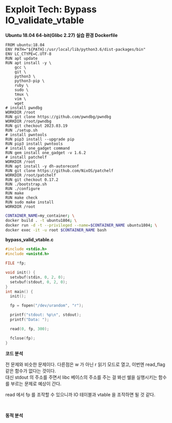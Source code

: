# Exploit Tech: Bypass IO_validate_vtable

**Ubuntu 18.04 64-bit(Glibc 2.27) 실습 환경 Dockerfile**

```docker
FROM ubuntu:18.04
ENV PATH="${PATH}:/usr/local/lib/python3.6/dist-packages/bin"
ENV LC_CTYPE=C.UTF-8
RUN apt update
RUN apt install -y \
    gcc \
    git \
    python3 \
    python3-pip \
    ruby \
    sudo \
    tmux \
    vim \
    wget
# install pwndbg
WORKDIR /root
RUN git clone https://github.com/pwndbg/pwndbg
WORKDIR /root/pwndbg
RUN git checkout 2023.03.19
RUN ./setup.sh
# install pwntools
RUN pip3 install --upgrade pip
RUN pip3 install pwntools
# install one_gadget command
RUN gem install one_gadget -v 1.6.2
# install patchelf
WORKDIR /root
RUN apt install -y dh-autoreconf
RUN git clone https://github.com/NixOS/patchelf
WORKDIR /root/patchelf
RUN git checkout 0.17.2
RUN ./bootstrap.sh
RUN ./configure
RUN make
RUN make check
RUN sudo make install
WORKDIR /root
```

```bash
CONTAINER_NAME=my_container; \
docker build . -t ubuntu1804; \
docker run -d -t --privileged --name=$CONTAINER_NAME ubuntu1804; \
docker exec -it -u root $CONTAINER_NAME bash
```

**bypass_valid_vtable.c**

```c
#include <stdio.h>
#include <unistd.h>

FILE *fp;

void init() {
  setvbuf(stdin, 0, 2, 0);
  setvbuf(stdout, 0, 2, 0);
}
int main() {
  init();

  fp = fopen("/dev/urandom", "r");

  printf("stdout: %p\n", stdout);
  printf("Data: ");

  read(0, fp, 300);

  fclose(fp);
}
```

**코드 분석**

전 문제와 비슷한 문제이다. 다른점은 w 가 아닌 r 읽기 모드로 열고, 이번엔 read_flag 같은 함수가 없다는 것이다.  
대신 stdout 의 주소를 주면서 libc 베이스의 주소를 주는 걸 봐선 쉘을 실행시키는 함수를 부르는 문제로 예상이 간다.    

read 에서 fp 를 조작할 수 있으니까 IO 테이블과 vtable 을 조작하면 될 것 같다.   

<br>

**동적 분석**

